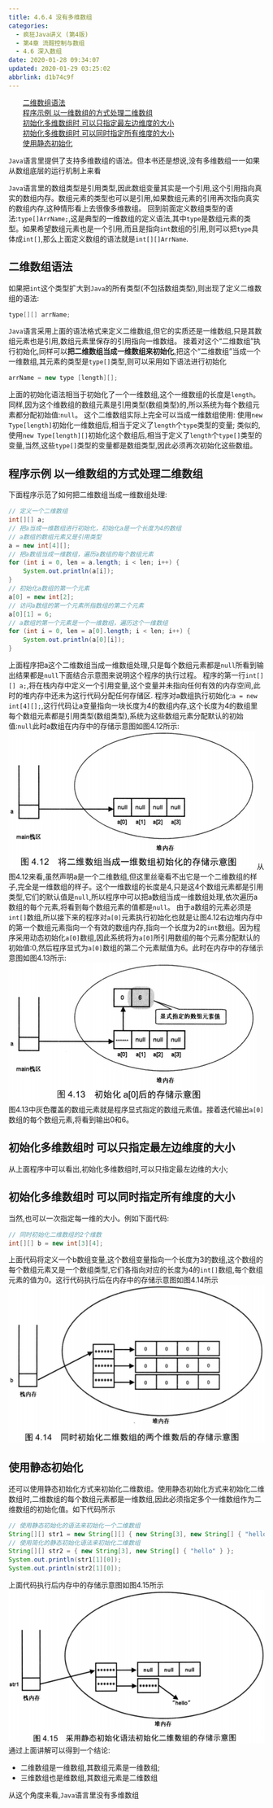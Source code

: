 ```yaml
---
title: 4.6.4 没有多维数组
categories: 
  - 疯狂Java讲义 (第4版)
  - 第4章 流酲控制与数组
  - 4.6 深入数组
date: 2020-01-28 09:34:07
updated: 2020-01-29 03:25:02
abbrlink: d1b74c9f
---
```

<div id='my_toc'><a href="/JavaReadingNotes/d1b74c9f/#二维数组语法" class="header_2">二维数组语法</a><br><a href="/JavaReadingNotes/d1b74c9f/#程序示例-以一维数组的方式处理二维数组" class="header_2">程序示例 以一维数组的方式处理二维数组</a><br><a href="/JavaReadingNotes/d1b74c9f/#初始化多维数组时-可以只指定最左边维度的大小" class="header_2">初始化多维数组时 可以只指定最左边维度的大小</a><br><a href="/JavaReadingNotes/d1b74c9f/#初始化多维数组时-可以同时指定所有维度的大小" class="header_2">初始化多维数组时 可以同时指定所有维度的大小</a><br><a href="/JavaReadingNotes/d1b74c9f/#使用静态初始化" class="header_2">使用静态初始化</a><br></div>
<style>.header_1{margin-left: 1em;}.header_2{margin-left: 2em;}.header_3{margin-left: 3em;}.header_4{margin-left: 4em;}.header_5{margin-left: 5em;}.header_6{margin-left: 6em;}</style>
<!--more-->
<script>if (navigator.platform.search('arm')==-1){document.getElementById('my_toc').style.display = 'none';}var e,p = document.getElementsByTagName('p');while (p.length>0) {e = p[0];e.parentElement.removeChild(e);}</script>

<!--end-->
`Java`语言里提供了支持多维数组的语法。但本书还是想说,没有多维数组一一如果从数组底层的运行机制上来看

`Java`语言里的数组类型是引用类型,因此数组变量其实是一个引用,这个引用指向真实的数组内存。数组元素的类型也可以是引用,如果数组元素的引用再次指向真实的数组内存,这种情形看上去很像多维数组。
回到前面定义数组类型的语法:`type[]ArrName;`,这是典型的一维数组的定义语法,其中`type`是数组元素的类型。如果希望数组元素也是一个引用,而且是指向`int`数组的引用,则可以把`type`具体成`int[]`,那么上面定义数组的语法就是`int[][]ArrName`.
## 二维数组语法
如果把`int`这个类型扩大到`Java`的所有类型(不包括数组类型),则出现了定义二维数组的语法:
```java
type[][] arrName;
```
`Java`语言采用上面的语法格式来定义二维数组,但它的实质还是一维数组,只是其数组元素也是引用,数组元素里保存的引用指向一维数组。
接着对这个“二维数组”执行初始化,同样可以**把二维数组当成一维数组来初始化**,把这个“二维数组”当成一个一维数组,其元素的类型是`type[]`类型,则可以采用如下语法进行初始化
```java
arrName = new type [length][];
```
上面的初始化语法相当于初始化了一个一维数组,这个一维数组的长度是`length`。同样,因为这个维数组的数组元素是引用类型(数组类型)的,所以系统为每个数组元素都分配初始值:`null`。
这个二维数组实际上完全可以当成一维数组使用:
使用`new Type[length]`初始化一维数组后,相当于定义了`length`个`type`类型的变量;
类似的,使用`new Type[length][]`初始化这个数组后,相当于定义了`length`个`type[]`类型的变量,当然,这些`type[]`类型的变量都是数组类型,因此必须再次初始化这些数组。
## 程序示例 以一维数组的方式处理二维数组
下面程序示范了如何把二维数组当成一维数组处理:
```java
// 定义一个二维数组
int[][] a;
// 把a当成一维数组进行初始化，初始化a是一个长度为4的数组
// a数组的数组元素又是引用类型
a = new int[4][];
// 把a数组当成一维数组，遍历a数组的每个数组元素
for (int i = 0, len = a.length; i < len; i++) {
    System.out.println(a[i]);
}
// 初始化a数组的第一个元素
a[0] = new int[2];
// 访问a数组的第一个元素所指数组的第二个元素
a[0][1] = 6;
// a数组的第一个元素是一个一维数组，遍历这个一维数组
for (int i = 0, len = a[0].length; i < len; i++) {
    System.out.println(a[0][i]);
}
```
上面程序把a这个二维数组当成一维数组处理,只是每个数组元素都是`null`所看到输出结果都是`null`下面结合示意图来说明这个程序的执行过程。
程序的第一行`int[][] a;`,将在栈内存中定义一个引用变量,这个变量并未指向任何有效的内存空间,此时的堆内存中还未为这行代码分配任何存储区.
程序对a数组执行初始化:`a = new int[4][];`,这行代码让a变量指向一块长度为4的数组内存,这个长度为4的数组里每个数组元素都是引用类型(数组类型),系统为这些数组元素分配默认的初始值:`null`此时a数组在内存中的存储示意图如图4.12所示:
![这里有一张图片](https://raw.githubusercontent.com/lanlan2017/images/master/CrazyJavaHandout4/Chapter4/4.6.4/1.png)
从图4.12来看,虽然声明a是一个二维数组,但这里丝毫看不出它是一个二维数组的样子,完全是一维数组的样子。这个一维数组的长度是4,只是这4个数组元素都是引用类型,它们的默认值是`null`,所以程序中可以把a数组当成一维数组处理,依次遍历a数组的每个元素,将看到每个数组元素的值都是`null`。
由于a数组的元素必须是`int[]`数组,所以接下来的程序对`a[0]`元素执行初始化也就是让图4.12右边堆内存中的第一个数组元素指向一个有效的数组内存,指向一个长度为2的`int`数组。因为程序采用动态初始化`a[0]`数组,因此系统将为`a[0]`所引用数组的每个元素分配默认的初始值:0,然后程序显式为`a[0]`数组的第二个元素赋值为6。此时在内存中的存储示意图如图4.13所示:
![这里有一张图片](https://raw.githubusercontent.com/lanlan2017/images/master/CrazyJavaHandout4/Chapter4/4.6.4/2.png)
图4.13中灰色覆盖的数组元素就是程序显式指定的数组元素值。接着迭代输出`a[0]`数组的每个数组元素,将看到输出0和6。
## 初始化多维数组时 可以只指定最左边维度的大小
从上面程序中可以看出,初始化多维数组时,可以只指定最左边维的大小;

## 初始化多维数组时 可以同时指定所有维度的大小
当然,也可以一次指定每一维的大小。例如下面代码:
```java
// 同时初始化二维数组的2个维数
int[][] b = new int[3][4];
```
上面代码将定义一个b数组变量,这个数组变量指向一个长度为3的数组,这个数组的每个数组元素又是一个数组类型,它们各指向对应的长度为4的`int[]`数组,每个数组元素的值为0。这行代码执行后在内存中的存储示意图如图4.14所示
![这里有一张图片](https://raw.githubusercontent.com/lanlan2017/images/master/CrazyJavaHandout4/Chapter4/4.6.4/3.png)
## 使用静态初始化
还可以使用静态初始化方式来初始化二维数组。使用静态初始化方式来初始化二维数组时,二维数组的每个数组元素都是一维数组,因此必须指定多个一维数组作为二维数组的初始化值。如下代码所示
```java
// 使用静态初始化的语法来初始化一个二维数组
String[][] str1 = new String[][] { new String[3], new String[] { "hello" } };
// 使用简化的静态初始化语法来初始化二维数组
String[][] str2 = { new String[3], new String[] { "hello" } };
System.out.println(str1[1][0]);
System.out.println(str2[1][0]);
```
上面代码执行后内存中的存储示意图如图4.15所示
![这里有一张图片](https://raw.githubusercontent.com/lanlan2017/images/master/CrazyJavaHandout4/Chapter4/4.6.4/4.png)
通过上面讲解可以得到一个结论:
- 二维数组是一维数组,其数组元素是一维数组;
- 三维数组也是维数组,其数组元素是二维数组

从这个角度来看,`Java`语言里没有多维数组
<!-- CrazyJavaHandout4/Chapter4/4.6.4/ -->
